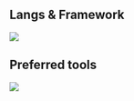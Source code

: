 ## Langs & Framework

<img src="https://skillicons.dev/icons?i=typescript,javascript,dart,go,rust,py,kotlin,react,solidjs,vue,astro,fastapi,nestjs,nextjs,css,lit,less,flutter,remix,tailwind" />

## Preferred tools

<img src="https://skillicons.dev/icons?i=git,vscode,kubernetes,docker,rollup,androidstudio,babel,cypress,debian,electron,figma,github,githubactions,jest,neovim,netlify,nodejs,pnpm,webpack" />
